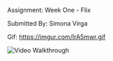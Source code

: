 Assignment: Week One - Flix

Submitted By: Simona Virga

Gif:
https://imgur.com/IrA5mwr.gif

<img src= https://i.imgur.com/IrA5mwr.gif  title='Video Walkthrough' width='' alt='Video Walkthrough' />
